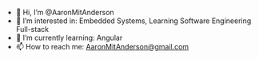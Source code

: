 - 👋 Hi, I’m @AaronMitAnderson
- 👀 I’m interested in: Embedded Systems, Learning Software Engineering Full-stack
- 🌱 I’m currently learning: Angular 
- 📫 How to reach me: AaronMitAnderson@gmail.com
<!--- - 💞️ I’m looking to collaborate on ... --->

<!---
AaronMitAnderson/AaronMitAnderson is a ✨ special ✨ repository because its `README.md` (this file) appears on your GitHub profile.
You can click the Preview link to take a look at your changes.
--->
